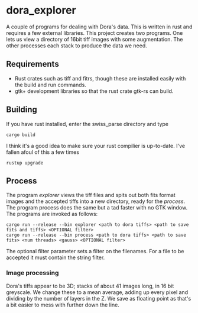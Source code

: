 # dora_explorer

A couple of programs for dealing with Dora's data. This is written in rust and requires a few external libraries. This project creates two programs. One lets us view a directory of 16bit tiff images with some augmentation. The other processes each stack to produce the data we need.

## Requirements

* Rust crates such as tiff and fitrs, though these are installed easily with the build and run commands.
* gtk+ development libraries so that the rust crate gtk-rs can build.

## Building

If you have rust installed, enter the swiss_parse directory and type

    cargo build

I think it's a good idea to make sure your rust compilier is up-to-date. I've fallen afoul of this a few times

    rustup upgrade

## Process

The program *explorer* views the tiff files and spits out both fits format images and the accepted tiffs into a new directory, ready for the *process*. The program process does the same but a tad faster with no GTK window. The programs are invoked as follows:

    cargo run --release --bin explorer <path to dora tiffs> <path to save fits and tiffs> <OPTIONAL filter>
    cargo run --release --bin process <path to dora tiffs> <path to save fits> <num threads> <gauss> <OPTIONAL filter>

The optional filter parameter sets a filter on the filenames. For a file to be accepted it must contain the string filter. 

### Image processing

Dora's tiffs appear to be 3D; stacks of about 41 images long, in 16 bit greyscale. We change these to a mean average, adding up every pixel and dividing by the number of layers in the Z. We save as floating point as that's a bit easier to mess with further down the line.